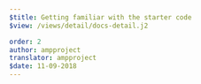```yaml
---
$title: Getting familiar with the starter code
$view: /views/detail/docs-detail.j2

order: 2
author: ampproject
translator: ampproject
$date: 11-09-2018
---
```

